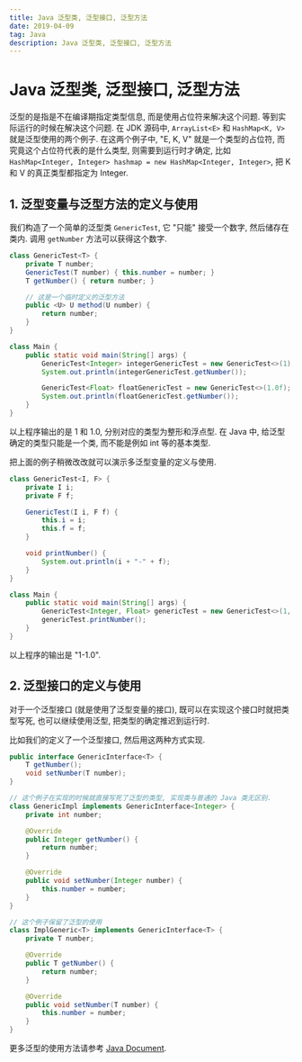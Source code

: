 ```yaml
---
title: Java 泛型类, 泛型接口, 泛型方法
date: 2019-04-09
tag: Java
description: Java 泛型类, 泛型接口, 泛型方法
---
```


# Java 泛型类, 泛型接口, 泛型方法

泛型的是指是不在编译期指定类型信息, 而是使用占位符来解决这个问题. 等到实际运行的时候在解决这个问题. 在 JDK 源码中, `ArrayList<E>` 和 `HashMap<K, V>` 就是泛型使用的两个例子. 在这两个例子中, "E, K, V" 就是一个类型的占位符, 而究竟这个占位符代表的是什么类型, 则需要到运行时才确定, 比如 `HashMap<Integer, Integer> hashmap = new HashMap<Integer, Integer>`, 把 K 和 V 的真正类型都指定为 Integer.

## 1. 泛型变量与泛型方法的定义与使用

我们构造了一个简单的泛型类 `GenericTest`, 它 "只能" 接受一个数字, 然后储存在类内. 调用 `getNumber` 方法可以获得这个数字.

```java
class GenericTest<T> {
    private T number; 
    GenericTest(T number) { this.number = number; } 
    T getNumber() { return number; }

    // 这是一个临时定义的泛型方法
    public <U> U method(U number) {
        return number;
    }
}

class Main {
    public static void main(String[] args) {
        GenericTest<Integer> integerGenericTest = new GenericTest<>(1);
        System.out.println(integerGenericTest.getNumber());

        GenericTest<Float> floatGenericTest = new GenericTest<>(1.0f);
        System.out.println(floatGenericTest.getNumber());
    }
}
```

以上程序输出的是 1 和 1.0, 分别对应的类型为整形和浮点型. 在 Java 中, 给泛型确定的类型只能是一个类, 而不能是例如 int 等的基本类型.

把上面的例子稍微改改就可以演示多泛型变量的定义与使用.

```java
class GenericTest<I, F> {
    private I i;
    private F f;

    GenericTest(I i, F f) {
        this.i = i;
        this.f = f;
    }

    void printNumber() {
        System.out.println(i + "-" + f);
    }
}

class Main {
    public static void main(String[] args) {
        GenericTest<Integer, Float> genericTest = new GenericTest<>(1, 1.0f);
        genericTest.printNumber();
    }
}
```

以上程序的输出是 "1-1.0".

## 2. 泛型接口的定义与使用

对于一个泛型接口 (就是使用了泛型变量的接口), 既可以在实现这个接口时就把类型写死, 也可以继续使用泛型, 把类型的确定推迟到运行时.

比如我们的定义了一个泛型接口, 然后用这两种方式实现.

```java
public interface GenericInterface<T> {
    T getNumber();
    void setNumber(T number);
}

// 这个例子在实现的时候就直接写死了泛型的类型, 实现类与普通的 Java 类无区别.
class GenericImpl implements GenericInterface<Integer> {
    private int number;

    @Override
    public Integer getNumber() {
        return number;
    }

    @Override
    public void setNumber(Integer number) {
        this.number = number;
    }
}

// 这个例子保留了泛型的使用
class ImplGeneric<T> implements GenericInterface<T> {
    private T number;

    @Override
    public T getNumber() {
        return number;
    }

    @Override
    public void setNumber(T number) {
        this.number = number;
    }
}
```

更多泛型的使用方法请参考 [Java Document](https://docs.oracle.com/javase/tutorial/java/generics/index.html).